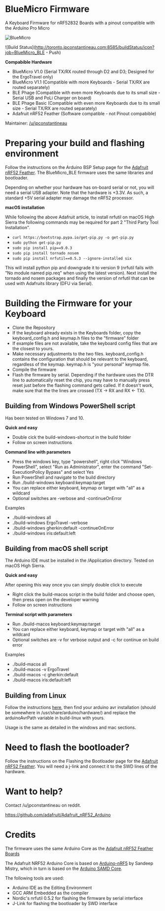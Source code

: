 # BlueMicro Firmware

A Keyboard Firmware for nRF52832 Boards with a pinout compatible with the Arduino Pro Micro

![BlueMicro](https://i.imgur.com/0SJpnoA.jpg)

![Build Status](http://toronto.jpconstantineau.com:8585/buildStatus/icon?job=BlueMicro_BLE - Push)

**Compabible Hardware**  

* BlueMicro V1.0  (Serial TX/RX routed through D2 and D3; Designed for the ErgoTravel only)
* BlueMicro V1.1  (Compatible with more Keyboards - Serial TX/RX are routed separately) 
* BLE Phage       (Compatible with even more Keyboards due to its small size - Serial USB and PoLi Charger on board)
* BLE Phage Basic (Compatible with even more Keyboards due to its small size - Serial TX/RX are routed separately)
* Adafruit nRF52 Feather (Software compatible - not Pinout compabible)

Maintainer: [/u/jpconstantineau](https://github.com/jpconstantineau)  

# Preparing your build and flashing environment

Follow the instructions on the Arduino BSP Setup page for the [Adafruit nRF52 Feather](https://learn.adafruit.com/bluefruit-nrf52-feather-learning-guide/arduino-bsp-setup).  The BlueMicro_BLE firmware uses the same libraries and bootloader.

Depending on whether your hardware has on-board serial or not, you will need a serial USB adapter.  Note that the hardware is +3.3V.  As such, a standard +5V serial adapter may damage the nRF52 processor.

**macOS installation**

While following the above Adafruit article, to install nrfutil on macOS High Sierra the following commands may be required for part 2 "Third Party Tool Installation".

- `curl https://bootstrap.pypa.io/get-pip.py -o get-pip.py`
- `sudo python get-pip.py`
- `sudo pip install pip==9.0.3`
- `sudo pip install tornado nosem`
- `sudo pip install nrfutil==0.5.3 --ignore-installed six`

This will install python pip and downgrade it to version 9 (nrfutil fails with "No module named pip.req" when using the latest version). Next install the tornado and nosem packages and finally the version of nrfutil that can be used with Adafruits library (DFU via Serial).

# Building the Firmware for your Keyboard

- Clone the Repository
- If the keyboard already exists in the Keyboards folder, copy the keyboard_config.h and keymap.h files to the "firmware" folder
- If example files are not available, take the keyboard config files that are the closest to yours.
- Make necessary adjustments to the two files.  keyboard_config.h contains the configuration that should be relevant to the keyboard, regardless of the keymap.   keymap.h is "your personal" keymap file.
- Compile the firmware
- Flash the firmware by serial.  Depending if the hardware uses the DTR line to automatically  reset the chip, you may have to manually press reset just before the flashing command gets called.  If it doesn't work, make sure that the the lines are crossed (TX -> RX and RX <- TX).

## Building from Windows PowerShell script

Has been tested on Windows 7 and 10.

**Quick and easy**

- Double cick the build-windows-shortcut in the build folder
- Follow on screen instructions

**Command line with parameters**

- Press the windows key, type "powershell", right click "Windows PowerShell", select "Run as Administrator", enter the command "Set-ExecutionPolicy Bypass" and select Yes
- Run PowerShell and navigate to the build directory
- Run ./build-windows keyboard:keymap:target
- You can replace either keyboard, keymap or target with "all" as a wildcard
- Optional switches are -verbose and -continueOnError

Examples

- ./build-windows all
- ./build-windows ErgoTravel -verbose
- ./build-windows gherkin:default -continueOnError
- ./build-windows iris:default:left

## Building from macOS shell script

The Arduino IDE must be installed in the /Application directory. Tested on macOS High Sierra.

**Quick and easy**

After opening this way once you can simply double click to execute

- Right click the build-macos script in the build folder and choose open, then press open on the developer warning
- Follow on screen instructions

**Terminal script with parameters**

- Run ./build-macos keyboard:keymap:target
- You can replace either keyboard, keymap or target with "all" as a wildcard
- Optional switches are -v for verbose output and -c for continue on build error

Examples

- ./build-macos all
- ./build-macos -v ErgoTravel 
- ./build-macos -c gherkin:default
- ./build-macos iris:default:left

## Building from Linux

Follow the instructions [here](https://learn.adafruit.com/bluefruit-nrf52-feather-learning-guide/arduino-bsp-setup), then 
find your arduino avr installation (should be somewhere in /usr/share/arduino/hardware/) and replace the arduinoAvrPath
variable in build-linux with yours.

Usage is the same as detailed in the windows and mac sections.

# Need to flash the bootloader?

Follow the instructions on the Flashing the Bootloader page for the [Adafruit nRF52 Feather](https://learn.adafruit.com/bluefruit-nrf52-feather-learning-guide/flashing-the-bootloader).  You will need a j-link and connect it to the SWD lines of the hardware.

# Want to help?
Contact /u/jpconstantineau on reddit.

https://github.com/adafruit/Adafruit_nRF52_Arduino

# Credits

The firmware uses the same Arduino Core as the [Adafruit nRF52 Feather Boards](https://github.com/adafruit/Adafruit_nRF52_Arduino)

The Adafruit NRF52 Arduino Core is based on [Arduino-nRF5](https://github.com/sandeepmistry/arduino-nRF5) by Sandeep Mistry, which in turn is based on the [Arduino SAMD Core](https://github.com/arduino/ArduinoCore-samd).

The following tools are used:

- Arduino IDE as the Editing Environment
- GCC ARM Embedded as the compiler
- Nordic's nrfutil 0.5.2 for flashing the firmware by serial interface
- J-Link for flashing the bootloader by SWD interface
